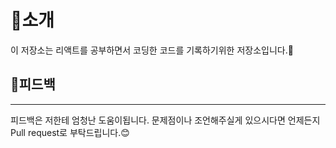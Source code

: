# 📖소개
이 저장소는 리액트를 공부하면서 코딩한 코드를 기록하기위한 저장소입니다.🎉

## 📝피드백
---
피드백은 저한테 엄청난 도움이됩니다. 문제점이나 조언해주실게 있으시다면 언제든지 Pull request로 부탁드립니다.😊